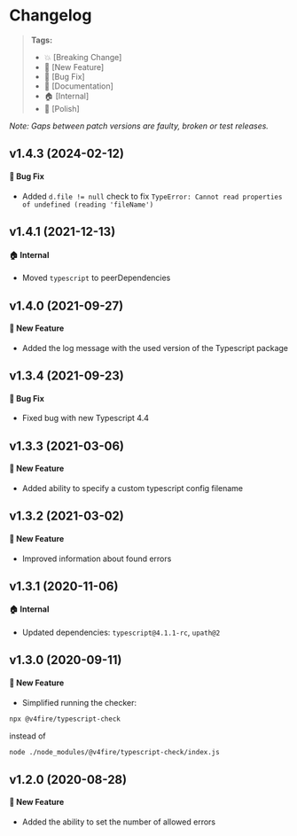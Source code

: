 Changelog
=========

> **Tags:**
> - :boom:       [Breaking Change]
> - :rocket:     [New Feature]
> - :bug:        [Bug Fix]
> - :memo:       [Documentation]
> - :house:      [Internal]
> - :nail_care:  [Polish]

_Note: Gaps between patch versions are faulty, broken or test releases._

## v1.4.3 (2024-02-12)

#### :bug: Bug Fix

* Added `d.file != null` check to fix `TypeError: Cannot read properties of undefined (reading 'fileName')`

## v1.4.1 (2021-12-13)

#### :house: Internal

* Moved `typescript` to peerDependencies

## v1.4.0 (2021-09-27)

#### :rocket: New Feature

* Added the log message with the used version of the Typescript package

## v1.3.4 (2021-09-23)

#### :bug: Bug Fix

* Fixed bug with new Typescript 4.4

## v1.3.3 (2021-03-06)

#### :rocket: New Feature

* Added ability to specify a custom typescript config filename

## v1.3.2 (2021-03-02)

#### :rocket: New Feature

* Improved information about found errors

## v1.3.1 (2020-11-06)

#### :house: Internal

* Updated dependencies: `typescript@4.1.1-rc`, `upath@2`

## v1.3.0 (2020-09-11)

#### :rocket: New Feature

* Simplified running the checker:

```bash
npx @v4fire/typescript-check
```

instead of

```bash
node ./node_modules/@v4fire/typescript-check/index.js
```

## v1.2.0 (2020-08-28)

#### :rocket: New Feature

* Added the ability to set the number of allowed errors
